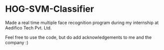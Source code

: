 # HOG-SVM-Classifier
Made a real time multiple face recognition program during my internship at Aedifico Tech Pvt. Ltd.

Feel free to use the code, but do add acknowledgements to me and the company :)
